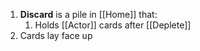 1. **Discard** is a pile in [[Home]] that:
	1. Holds [[Actor]] cards after [[Deplete]]
2. Cards lay face up
